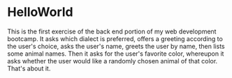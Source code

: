 # HelloWorld
This is the first exercise of the back end portion of my web development bootcamp.
It asks which dialect is preferred, offers a greeting according to the user's choice, asks the user's name, greets the user by name, then lists some animal names.  Then it asks for the user's favorite color, whereupon it asks whether the user would like a randomly chosen animal of that color.
That's about it.
